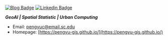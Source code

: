 [![Blog Badge](https://img.shields.io/badge/Web-PengyuChen-black)](https://pengyu-gis.github.io/)
[![Linkedin Badge](https://img.shields.io/badge/-PengyuChen-blue?style=flat-square&logo=Linkedin&logoColor=white&link=http://linkedin.com/in/pengyu-chen-a07973181/)](http://linkedin.com/in/pengyu-chen-a07973181/)

***GeoAI | Spatial Statistic | Urban Computing***

- Email: pengyuc@email.sc.edu
- Homepage: [https://pengyu-gis.github.io/](https://pengyu-gis.github.io/)
